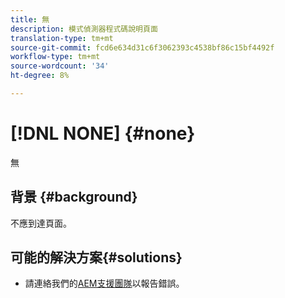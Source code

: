 ```yaml
---
title: 無
description: 模式偵測器程式碼說明頁面
translation-type: tm+mt
source-git-commit: fcd6e634d31c6f3062393c4538bf86c15bf4492f
workflow-type: tm+mt
source-wordcount: '34'
ht-degree: 8%

---
```



# [!DNL NONE] {#none}

無

## 背景 {#background}

不應到達頁面。

## 可能的解決方案{#solutions}

* 請連絡我們的[AEM支援團隊](https://helpx.adobe.com/enterprise/using/support-for-experience-cloud.html)以報告錯誤。
